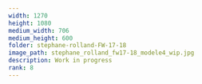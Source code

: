 ```yaml
---
width: 1270
height: 1080
medium_width: 706
medium_height: 600
folder: stephane-rolland-FW-17-18
image_path: stephane_rolland_fw17-18_modele4_wip.jpg
description: Work in progress
rank: 8
---
```

